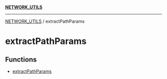 [**NETWORK_UTILS**](../README.md)

***

[NETWORK_UTILS](../README.md) / extractPathParams

# extractPathParams

## Functions

- [extractPathParams](functions/extractPathParams.md)
